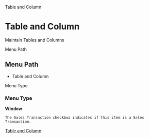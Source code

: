 
Table and Column
# Table and Column


Maintain Tables and Columns

Menu Path
## Menu Path



- Table and Column

Menu Type
### Menu Type

**Window**

```
The Sales Transaction checkbox indicates if this item is a Sales Transaction.
```

[Table and Column](../../functional-guide/window/window-table-and-column.md)